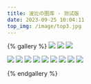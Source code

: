 ```yaml
---
title: 波比の图库 - 测试版
date: 2023-09-25 10:04:11
top_img: /image/top3.jpg
---
```


{% gallery %}
![](\gallery\new\top.jpeg)
![](\gallery\new\top2.png)
![](\gallery\new\top3.jpg)

![](\gallery\new\微信图片_20230926180015.jpg)
![](\gallery\new\微信图片_20230926180016.jpg)
![](\gallery\new\微信图片_20230926180017.jpg)
![](\gallery\new\微信图片_20230926180018.jpg)
![](\gallery\new\微信图片_20230926180019.jpg)
![](\gallery\new\微信图片_20230926180020.jpg)
![](\gallery\new\微信图片_20230926180021.jpg)
![](\gallery\new\微信图片_202309261800151.jpg)
![](\gallery\new\微信图片_202309261800181.jpg)


{% endgallery %}